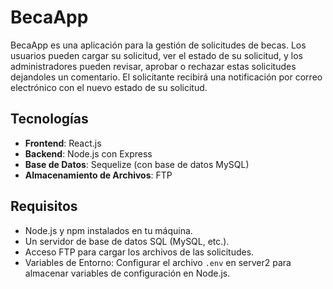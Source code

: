# BecaApp

BecaApp es una aplicación para la gestión de solicitudes de becas. Los usuarios pueden cargar su solicitud, ver el estado de su solicitud, y los administradores pueden revisar, aprobar o rechazar estas solicitudes dejandoles un comentario. El solicitante recibirá una notificación por correo electrónico con el nuevo estado de su solicitud.

## Tecnologías

- **Frontend**: React.js
- **Backend**: Node.js con Express
- **Base de Datos**: Sequelize (con base de datos MySQL)
- **Almacenamiento de Archivos**: FTP

## Requisitos

- Node.js y npm instalados en tu máquina.
- Un servidor de base de datos SQL (MySQL, etc.).
- Acceso FTP para cargar los archivos de las solicitudes.
- Variables de Entorno: Configurar el archivo `.env` en server2 para almacenar variables de configuración en Node.js.
